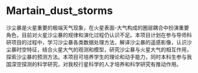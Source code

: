 # Martain_dust_storms
沙尘暴是火星重要的极端天气现象，在火星表面-大气构成的圈层耦合中扮演重要角色，目前对火星沙尘暴的规律和演化过程仍认识不足。本项目计划在参与导师科研项目的过程中，学习沙尘暴各类数据处理方法，解译沙尘暴的遥感影像，认识沙尘暴时空特征，结合火星大气的观测和模型，研究沙尘暴与火星大气的相互作用，探索沙尘暴的预测方法。本项目可培养学生的理论和动手能力，同时本科生参与我国深空探测的科学研究，对我校行星科学的人才培养和科学研究有推动作用。
